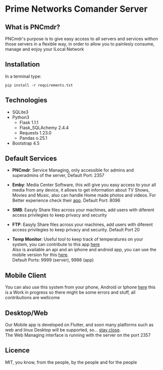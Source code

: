 # Prime Networks Comander Server

## What is PNCmdr?
<p>PNCmdr's purpose is to give easy access to all servers and services withon those servers in a flexible way, in order to allow you to painlesly consume, manage and enjoy your lLocal Network</p>

## Installation

In a terminal type:

<code>pip install -r requirements.txt</code>

## Technologies
<ul>
    <li>SQLite3</li>
    <li>Python3</br>
        <ul>
            <li>Flask 1.1.1</li>
            <li>Flask_SQLAchemy 2.4.4</li>
            <li>Requests 1.23.0</li>
            <li>Pandas o.25.1</li>
        </ul>
    </li>
    <li>Bootstrap 4.5</li>
</ul>

## Default Services
<ul>
    <li>
        <p>
            <b>PNCmdr</b>: Service Managing, only accessible for admins and superadmins of the server, Default Port: 2357
        <p>
    </li>
    <li>
        <p>
            <b>Emby</b>: Media Center Software, this will give you easy access to your all media from any device, it allows to get information about TV Shows, Movies and Music, also 
            can handle Home made photos and videos. For Better experience check their <a href='emby.org'>app</a>. Default Port: 8096
        <p>
    </li>
    <li>
        <p>
            <b>SMB</b>: Easyly Share files across your machines, add users with diferent access privilegies to keep privacy and security
        </p>
    </li>
    <li>
        <p>
            <b>FTP</b>: Easyly Share files across your machines, add users with diferent access privilegies to keep privacy and security. Default Port 20
        </p>
    </li>
    <li>
        <p>
            <b>Temp Monitor</b>: Useful tool to keep track of temperatures on your system, you can contribute to this app <a href='https://www.github.com/JavierOramas/ temp_monitor'>here</a></br>
            Also is available an api and an iphone and android app, you can use the mobile version for this <a href='https://www.github.com/JavierOramas/temp_monitor_app'>here</a>. </br>
            Default Ports: 9999 (server), 9998 (app)
        </p>
    </li>
</ul>

## Mobile Client
You can also use this system from your phone, Android or Iphone <a href='https://www.github.com/JavierOramas/PNCmdr'>here</a> this is a Work in progress so there might be some errors and stuff, all contributions are wellcome

## Desktop/Web
Our Mobile app is developed on Flutter, and soon many platforms such as web and linux Desktop will be supported, so... <a href='https://www.github.com/JavierOramas/PNCmdr'>stay close</a>. </br>
The Web Managing interface is running with the server on the port 2357

## Licence
MIT, you know, from the people, by the people and for the people